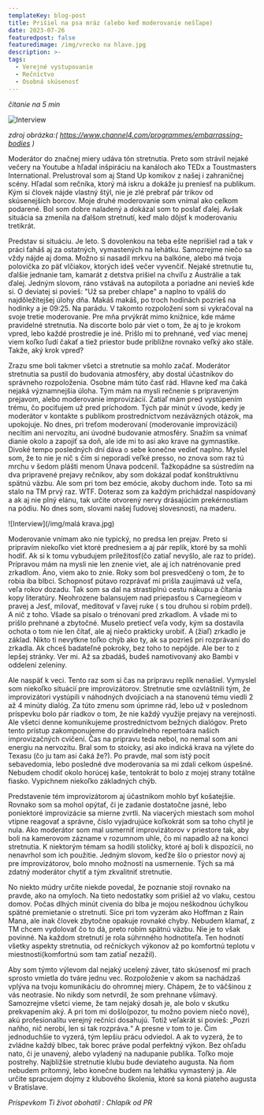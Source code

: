 ```yaml
---
templateKey: blog-post
title: Prišiel na psa mráz (alebo keď moderovanie nešľape)
date: 2023-07-26
featuredpost: false
featuredimage: /img/vrecko na hlave.jpg
description: >-
tags:
  - Verejné vystupovanie
  - Rečníctvo
  - Osobná skúsenosť
---
```


*čítanie na 5 min*

![Interview](/img/bbc08427-31cf-419b-9f91-bb6744cf02cd.jpg)

*zdroj obrázka:( https://www.channel4.com/programmes/embarrassing-bodies )*

  Moderátor do značnej miery udáva tón stretnutia. Preto som strávil nejaké večery na Youtube a hľadal inšpiráciu 
na kanáloch ako TEDx a Toustmasters International. Prelustroval som aj Stand Up komikov z našej i zahraničnej scény. 
Hľadal som rečníka, ktorý má iskru a dokáže ju preniesť na publikum. Kým si človek nájde vlastný štýl, nie je zlé 
prebrať pár trikov od skúsenejších borcov. Moje druhé moderovanie som vnímal ako celkom podarené. Bol som dobre 
naladený a dokázal som to poslať ďalej. Avšak situácia sa zmenila na ďalšom stretnutí, keď malo dôjsť k moderovaniu 
tretíkrát.

   Predstav si situáciu. Je leto. S dovolenkou na teba ešte neprišiel rad a tak v práci ťaháš aj za ostatných, 
vymastených na lehátku. Samozrejme niečo sa vždy nájde aj doma. Možno si nasadil mrkvu na balkóne, alebo má tvoja 
polovička zo päť vlčiakov, ktorých ideš večer vyvenčiť. Nejaké stretnutie tu, ďalšie jednanie tam, kamarát z detstva 
prišiel na chvíľu z Austrálie a tak ďalej. Jedným slovom, ráno vstávaš na autopilota a poriadne ani nevieš kde si. 
O deviatej si povieš: "Už sa preber chlape" a naplno to vpáliš do najdôležitejšej úlohy dňa. Makáš makáš, po troch 
hodinách pozrieš na hodinky a je 09:25. Na parádu. V takomto rozpoložení som si vykračoval na svoje tretie moderovanie. 
Pre mňa prvýkrát mimo knižnice, kde máme pravidelné stretnutia. Na discorte bolo pár viet o tom, že aj to je krokom vpred, 
lebo každé prostredie je iné. Prišlo mi to prehnané, veď viac menej viem koľko ľudí čakať a tiež priestor bude približne
rovnako veľký ako stále. Takže, aký krok vpred?

   Zrazu sme boli takmer všetci a stretnutie sa mohlo začať. Moderátor stretnutia sa pustil do budovania atmosféry, aby 
dostal účastníkov do správneho rozpoloženia. Osobne mám túto časť rád. Hlavne keď ma čaká nejaká významnejšia úloha. Tým 
mám na mysli rečnenie s pripraveným prejavom, alebo moderovanie improvizácií. Zatiaľ mám pred vystúpením trému, čo pociťujem 
už pred príchodom. Tých pár minút v úvode, kedy je moderátor v kontakte s publikom prostredníctvom nezáväzných otázok, ma 
upokojuje. No dnes, pri treťom moderovaní (moderovanie improvizácií) necítim ani nervozitu, ani úvodné budovanie atmosféry. 
Snažím sa vnímať dianie okolo a zapojiť sa doň, ale ide mi to asi ako krave na gymnastike. Divoké tempo posledných dní dáva o 
sebe konečne vedieť naplno. Myslel som, že to nie je nič s čím si neporadí veľké presso, no znova som raz tú mrchu v šedom 
plášti menom Únava podcenil. Ťažkopádne sa sústredím na dva pripravené prejavy rečníkov, aby som dokázal podať konštruktívnu 
spätnú väzbu. Ale som pri tom bez emócie, akoby duchom inde. Toto sa mi stalo na TM prvý raz. WTF.  Doteraz som za každým 
prichádzal naspídovaný a ak aj nie plný elánu, tak určite otvorený nervy drásajúcim prekérnostiam na pódiu. No dnes som, 
slovami našej ľudovej slovesnosti, na maderu.

![Interview](/img/malá krava.jpg)

   Moderovanie vnímam ako nie typický, no predsa len prejav. Preto si pripravím niekoľko viet ktoré prednesiem a aj pár replík, 
ktoré by sa mohli hodiť. Ak si k tomu vybudujem príležitosť(čo zatiaľ nevyšlo, ale raz to príde). Prípravou 
mám na mysli nie len znenie viet, ale aj ich natrénovanie pred zrkadlom. Áno, viem ako to znie. Roky som bol presvedčený o tom, 
že to robia iba blbci. Schopnosť pútavo rozprávať mi prišla zaujímavá už veľa, veľa rokov dozadu. Tak som sa dal na strastiplnú 
cestu nákupu a čítania kopy literatúry. Neohrozene balansujem nad priepasťou s Carnegieom v pravej a Jesť, milovať, meditovať v 
ľavej ruke ( s tou druhou si robím prdel). A nič z toho. Všade sa písalo o trénovaní pred zrkadlom. A všade mi to prišlo prehnané 
a zbytočné. Muselo pretiecť veľa vody, kým sa dostavila ochota o tom nie len čítať, ale aj niečo prakticky urobiť. A (žiaľ) zrkadlo 
je základ. Nikto ti nevytkne toľko chýb ako ty, ak sa pozrieš pri rozprávaní do zrkadla. Ak chceš badateľné pokroky, bez toho to 
nepôjde. Ale ber to z lepšej stránky. Ver mi.  Až sa zbadáš, budeš namotivovaný ako Bambi v oddelení zeleniny.

   Ale naspäť k veci. Tento raz som si čas na prípravu replík nenašiel. Vymyslel som niekoľko situácií pre improvizátorov. Stretnutie 
sme ozvláštnili tým, že improvizátori vystúpili v náhodných dvojiciach a na stanovenú tému viedli 2 až 4 minúty dialóg. Za túto zmenu 
som úprimne rád, lebo už v poslednom príspevku bolo pár riadkov o tom, že nie každý využije prejavy na verejnosti. Ale všetci denne 
komunikujeme prostredníctvom bežných dialógov. Preto tento prístup zakomponujeme do pravidelného repertoára našich improvizačných 
cvičení. Čas na prípravu teda nebol, no nemal som ani energiu na nervozitu. Bral som to stoicky, asi ako indická krava na výlete do 
Texasu (čo ju tam asi čaká že?). Po pravde, mal som istý pocit sebavedomia, lebo posledné dve moderovania sa mi zdali celkom úspešné. 
Nebudem chodiť okolo horúcej kaše, tentokrát to bolo z mojej strany totálne fiasko. Vypichnem niekoľko základných chýb.

   Predstavenie tém improvizátorom aj účastníkom mohlo byť košatejšie. Rovnako som sa mohol opýtať, či je zadanie dostatočne jasné, 
lebo poniektoré improvizácie sa mierne zvrtli. Na viacerých miestach som mohol vtipne reagovať a správne, číslo vyjadrujúce koľkokrát 
som sa toho chytil je nula. Ako moderátor som mal usmerniť improvizátorov v priestore tak, aby boli na kamerovom zázname v rozumnom uhle, 
čo mi napadlo až na konci stretnutia. K niektorým témam sa hodili stoličky, ktoré aj boli k dispozícii, no nenavrhol som ich použitie. 
Jedným slovom, keďže šlo o priestor nový aj pre improvizátorov, bolo mnoho možností na usmernenie. Tých sa má zdatný moderátor chytiť a 
tým zkvalitniť stretnutie.

   No niekto múdry určite niekde povedal, že poznanie stojí rovnako na pravde, ako na omyloch. Na tieto nedostatky som prišiel až vo vlaku,
cestou domov. Počas dlhých minút civenia do blba je mojou neškodnou úchylkou spätné premietanie o stretnutí. Síce pri tom vyzerám ako 
Hoffman z Rain Mana, ale inak človek zbytočne opakuje rovnaké chyby. Nebudem klamať, z TM chcem vydolovať čo to dá, preto robím spätnú väzbu. 
Nie je to však povinné. Na každom stretnutí je rola súhrnného hodnotiteľa. Ten hodnotí všetky aspekty stretnutia, od rečníckych výkonov až po 
komfortnú teplotu v miestnosti(komfortnú som tam zatiaľ nezažil).

   Aby som týmto výlevom dal nejaký ucelený záver, táto skúsenosť mi prach sprosto vmietla do tváre jednu vec. Rozpoloženie v akom sa nachádzaš 
vplýva na tvoju komunikáciu do ohromnej miery. Chápem, že to väčšinou z vás neotrasie. No nikdy som netvrdil, že som prehnane všímavý. 
Samozrejme všetci vieme, že tam nejaký dosah je, ale bolo v skutku prekvapením aký. A pri tom mi došlo(pozor, tu možno poviem niečo nové), akú 
profesionalitu verejný rečníci dosahujú. Totiž veľakrát si povieš: „Pozri naňho, nič nerobí, len si tak rozpráva.“ A presne v tom to je. Čim 
jednoduchšie to vyzerá, tým lepšiu prácu odviedol. A ak to vyzerá, že to zvládne každý blbec, tak borec práve podal perfektný výkon. Bez ohľadu 
nato, či je unavený, alebo vyladený na nadupanie publika. Toľko moje postrehy. Najbližšie stretnutie klubu bude deviateho augusta. Na ňom nebudem 
prítomný, lebo konečne budem na lehátku vymastený ja. Ale určite spracujem dojmy z klubového školenia, ktoré sa koná piateho augusta v Bratislave.

*Príspevkom Ti život obohatil : Chlapík od PR* 
